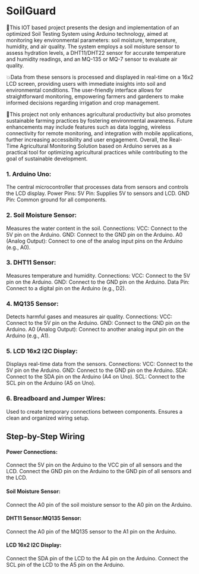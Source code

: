 # SoilGuard
📌This IOT based project presents the design and implementation of an optimized Soil Testing System using Arduino technology, aimed at monitoring key environmental parameters: soil moisture, temperature, humidity, and air quality. The system employs a soil moisture sensor to assess hydration levels, a DHT11/DHT22 sensor for accurate temperature and humidity readings, and an MQ-135 or MQ-7 sensor to evaluate air quality.

💥Data from these sensors is processed and displayed in real-time on a 16x2 LCD screen, providing users with immediate insights into soil and environmental conditions. The user-friendly interface allows for straightforward monitoring, empowering farmers and gardeners to make informed decisions regarding irrigation and crop management.

🎯This project not only enhances agricultural productivity but also promotes sustainable farming practices by fostering environmental awareness. Future enhancements may include features such as data logging, wireless connectivity for remote monitoring, and integration with mobile applications, further increasing accessibility and user engagement. Overall, the Real-Time Agricultural Monitoring Solution based on Arduino serves as a practical tool for optimizing agricultural practices while contributing to the goal of sustainable development.

<h3>1. Arduino Uno:</h3>
The central microcontroller that processes data from sensors and controls the LCD display.
Power Pins:
5V Pin: Supplies 5V to sensors and LCD.
GND Pin: Common ground for all components.

<h3>2. Soil Moisture Sensor:</h3>
Measures the water content in the soil.
Connections:
VCC: Connect to the 5V pin on the Arduino.
GND: Connect to the GND pin on the Arduino.
A0 (Analog Output): Connect to one of the analog input pins on the Arduino (e.g., A0).

<h3>3. DHT11 Sensor:</h3>
Measures temperature and humidity.
Connections:
VCC: Connect to the 5V pin on the Arduino.
GND: Connect to the GND pin on the Arduino.
Data Pin: Connect to a digital pin on the Arduino (e.g., D2).

<h3>4. MQ135 Sensor:</h3>
Detects harmful gases and measures air quality.
Connections:
VCC: Connect to the 5V pin on the Arduino.
GND: Connect to the GND pin on the Arduino.
A0 (Analog Output): Connect to another analog input pin on the Arduino (e.g., A1).

<h3>5. LCD 16x2 I2C Display:</h3>
Displays real-time data from the sensors.
Connections:
VCC: Connect to the 5V pin on the Arduino.
GND: Connect to the GND pin on the Arduino.
SDA: Connect to the SDA pin on the Arduino (A4 on Uno).
SCL: Connect to the SCL pin on the Arduino (A5 on Uno).

<h3>6. Breadboard and Jumper Wires:
</h3>
Used to create temporary connections between components.
Ensures a clean and organized wiring setup.

<h2>Step-by-Step Wiring</h2>
<h4>Power Connections:</h4>
Connect the 5V pin on the Arduino to the VCC pin of all sensors and the LCD.
Connect the GND pin on the Arduino to the GND pin of all sensors and the LCD.
<h4>Soil Moisture Sensor:</h4>
Connect the A0 pin of the soil moisture sensor to the A0 pin on the Arduino.
<h4>DHT11 Sensor:</h4?
Connect the Data pin of the DHT11 sensor to the D2 pin on the Arduino.
<h4>MQ135 Sensor:</h4>
Connect the A0 pin of the MQ135 sensor to the A1 pin on the Arduino.
<h4>LCD 16x2 I2C Display:</h4>
Connect the SDA pin of the LCD to the A4 pin on the Arduino.
Connect the SCL pin of the LCD to the A5 pin on the Arduino.


